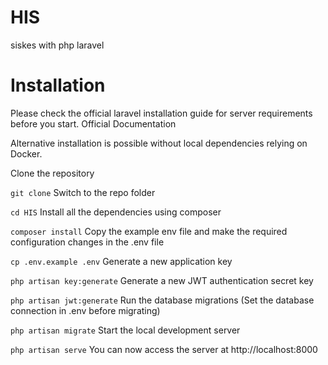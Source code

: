 # HIS
 siskes with php laravel

# Installation
Please check the official laravel installation guide for server requirements before you start. Official Documentation

Alternative installation is possible without local dependencies relying on Docker.

Clone the repository

`git clone`
Switch to the repo folder

`cd HIS`
Install all the dependencies using composer

`composer install`
Copy the example env file and make the required configuration changes in the .env file

`cp .env.example .env`
Generate a new application key

`php artisan key:generate`
Generate a new JWT authentication secret key

`php artisan jwt:generate`
Run the database migrations (Set the database connection in .env before migrating)

`php artisan migrate`
Start the local development server

`php artisan serve`
You can now access the server at http://localhost:8000
